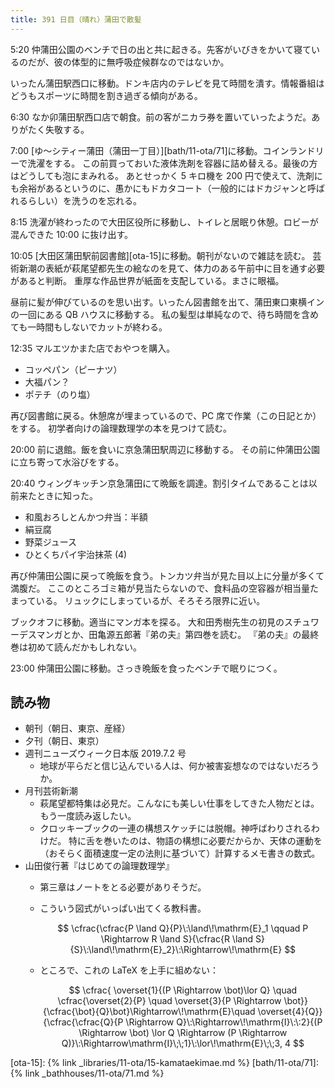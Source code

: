 ```yaml
---
title: 391 日目（晴れ）蒲田で散髪
---
```


5:20 仲蒲田公園のベンチで日の出と共に起きる。先客がいびきをかいて寝ているのだが、彼の体型的に無呼吸症候群なのではないか。

いったん蒲田駅西口に移動。ドンキ店内のテレビを見て時間を潰す。情報番組はどうもスポーツに時間を割き過ぎる傾向がある。

6:30 なか卯蒲田駅西口店で朝食。前の客がニカラ券を置いていったようだ。ありがたく失敬する。

7:00 [ゆ～シティー蒲田（蒲田一丁目）][bath/11-ota/71]に移動。コインランドリーで洗濯をする。
この前買っておいた液体洗剤を容器に詰め替える。最後の方はどうしても泡にまみれる。
あとせっかく 5 キロ機を 200 円で使えて、洗剤にも余裕があるというのに、愚かにもドカタコート（一般的にはドカジャンと呼ばれるらしい）を洗うのを忘れる。

8:15 洗濯が終わったので大田区役所に移動し、トイレと居眠り休憩。ロビーが混んできた 10:00 に抜け出す。

10:05 [大田区蒲田駅前図書館][ota-15]に移動。朝刊がないので雑誌を読む。
芸術新潮の表紙が萩尾望都先生の絵なのを見て、体力のある午前中に目を通す必要があると判断。
重厚な作品世界が紙面を支配している。まさに眼福。

昼前に髪が伸びているのを思い出す。いったん図書館を出て、蒲田東口東横インの一回にある QB ハウスに移動する。
私の髪型は単純なので、待ち時間を含めても一時間もしないでカットが終わる。

12:35 マルエツかまた店でおやつを購入。

* コッペパン（ピーナツ）
* 大福パン？
* ポテチ（のり塩）

再び図書館に戻る。休憩席が埋まっているので、PC 席で作業（この日記とか）をする。
初学者向けの論理数理学の本を見つけて読む。

20:00 前に退館。飯を食いに京急蒲田駅周辺に移動する。
その前に仲蒲田公園に立ち寄って水浴びをする。

20:40 ウィングキッチン京急蒲田にて晩飯を調達。割引タイムであることは以前来たときに知った。

* 和風おろしとんかつ弁当：半額
* 絹豆腐
* 野菜ジュース
* ひとくちパイ宇治抹茶 (4)

再び仲蒲田公園に戻って晩飯を食う。トンカツ弁当が見た目以上に分量が多くて満腹だ。
ここのところゴミ箱が見当たらないので、食料品の空容器が相当量たまっている。
リュックにしまっているが、そろそろ限界に近い。

ブックオフに移動。適当にマンガ本を探る。
大和田秀樹先生の初見のスチュワーデスマンガとか、田亀源五郎著『弟の夫』第四巻を読む。
『弟の夫』の最終巻は初めて読んだかもしれない。

23:00 仲蒲田公園に移動。さっき晩飯を食ったベンチで眠りにつく。

## 読み物

* 朝刊（朝日、東京、産経）
* 夕刊（朝日、東京）
* 週刊ニューズウィーク日本版 2019.7.2 号
  * 地球が平らだと信じ込んでいる人は、何か被害妄想なのではないだろうか。
* 月刊芸術新潮
  * 萩尾望都特集は必見だ。こんなにも美しい仕事をしてきた人物だとは。もう一度読み返したい。
  * クロッキーブックの一連の構想スケッチには脱帽。神呼ばわりされるわけだ。
    特に舌を巻いたのは、物語の構想に必要だからか、天体の運動を（おそらく面積速度一定の法則に基づいて）計算するメモ書きの数式。
* 山田俊行著『はじめての論理数理学』
  * 第三章はノートをとる必要がありそうだ。
  * こういう図式がいっぱい出てくる教科書。

    $$
    \cfrac{\cfrac{P \land Q}{P}\:\land\!\mathrm{E}_1 \qquad P \Rightarrow R \land S}{\cfrac{R \land S}{S}\:\land\!\mathrm{E}_2}\:\Rightarrow\!\mathrm{E}
    $$

  * ところで、これの LaTeX を上手に組めない：

    $$
    \cfrac{
        \overset{1}{(P \Rightarrow \bot)\lor Q} \quad
        \cfrac{\overset{2}{P} \quad \overset{3}{P \Rightarrow \bot}}{\cfrac{\bot}{Q}\bot}\Rightarrow\!\mathrm{E}\quad
        \overset{4}{Q}}
    {\cfrac{\cfrac{Q}{P \Rightarrow Q}\:\Rightarrow\!\mathrm{I}\:\:2}{(P \Rightarrow \bot) \lor Q \Rightarrow (P \Rightarrow Q)}\:\Rightarrow\mathrm{I}\;\;1}\:\lor\!\mathrm{E}\;\;3, 4
    $$

[ota-15]: {% link _libraries/11-ota/15-kamataekimae.md %}
[bath/11-ota/71]: {% link _bathhouses/11-ota/71.md %}

